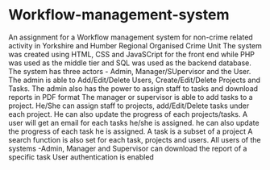 # Workflow-management-system
An assignment for a Workflow management system for non-crime  related activity in Yorkshire and Humber Regional Organised Crime Unit
The system was created using HTML, CSS and JavaSCript for the front end while PHP was used as the middle tier and SQL was used as the backend database.
The system has three actors - Admin, Manager/SUpervisor and the User. 
The admin is able to Add/Edit/Delete Users, Create/Edit/Delete Projects and Tasks. The admin also has the power to assign staff to tasks and download reports in PDF format
The manager or supervisor is able to add tasks to a project. He/She can assign staff to projects, add/Edit/Delete tasks under each project. He can also update the progress of each projects/tasks. 
A user will get an email for each tasks he/she is assigned. he can also update the progress of each task he is assigned. 
A task is a subset of a project
A search function is also set for each task, projects and users.
All users of the systems -Admin, Manager and Supervisor can download the report of a specific task
User authentication is enabled
